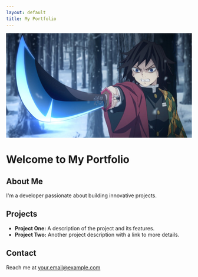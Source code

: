 ```yaml
---
layout: default
title: My Portfolio
---
```


![title](Images/example.jpg)
# Welcome to My Portfolio

## About Me
I'm a developer passionate about building innovative projects.

## Projects
- **Project One:** A description of the project and its features.
- **Project Two:** Another project description with a link to more details.

## Contact
Reach me at [your.email@example.com](mailto:your.email@example.com)
